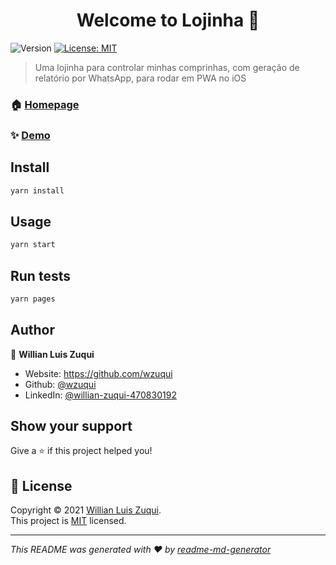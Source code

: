 <h1 align="center">Welcome to Lojinha 👋</h1>
<p>
  <img alt="Version" src="https://img.shields.io/badge/version-1.0.7--rc-blue.svg?cacheSeconds=2592000" />
  <a href="https://opensource.org/licenses/MIT" target="_blank">
    <img alt="License: MIT" src="https://img.shields.io/badge/License-MIT-yellow.svg" />
  </a>
</p>

> Uma lojinha para controlar minhas comprinhas, com geração de relatório por WhatsApp, para rodar em PWA no iOS

### 🏠 [Homepage](https://wzuqui.github.io/lojinha/)

### ✨ [Demo](https://wzuqui.github.io/lojinha/)

## Install

```sh
yarn install
```

## Usage

```sh
yarn start
```

## Run tests

```sh
yarn pages
```

## Author

👤 **Willian Luis Zuqui**

* Website: https://github.com/wzuqui
* Github: [@wzuqui](https://github.com/wzuqui)
* LinkedIn: [@willian-zuqui-470830192](https://linkedin.com/in/willian-zuqui-470830192)

## Show your support

Give a ⭐️ if this project helped you!

## 📝 License

Copyright © 2021 [Willian Luis Zuqui](https://github.com/wzuqui).<br />
This project is [MIT](https://opensource.org/licenses/MIT) licensed.

***
_This README was generated with ❤️ by [readme-md-generator](https://github.com/kefranabg/readme-md-generator)_